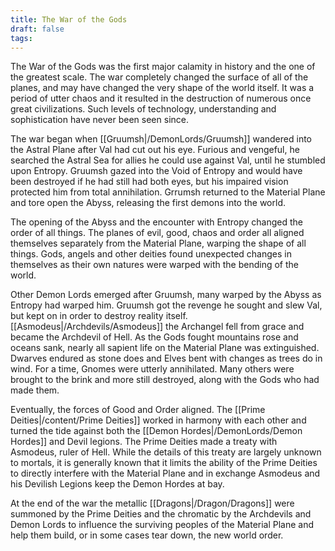 ```yaml
---
title: The War of the Gods
draft: false
tags:
---
```

The War of the Gods was the first major calamity in history and the one of the greatest scale. The war completely changed the surface of all of the planes, and may have changed the very shape of the world itself. It was a period of utter chaos and it resulted in the destruction of numerous once great civilizations. Such levels of technology, understanding and sophistication have never been seen since. 

The war began when [[Gruumsh|/DemonLords/Gruumsh]] wandered into the Astral Plane after Val had cut out his eye. Furious and vengeful, he searched the Astral Sea for allies he could use against Val, until he stumbled upon Entropy. Gruumsh gazed into the Void of Entropy and would have been destroyed if he had still had both eyes, but his impaired vision protected him from total annihilation. Grrumsh returned to the Material Plane and tore open the Abyss, releasing the first demons into the world. 

The opening of the Abyss and the encounter with Entropy changed the order of all things. The planes of evil, good, chaos and order all aligned themselves separately from the Material Plane, warping the shape of all things. Gods, angels and other deities found unexpected changes in themselves as their own natures were warped with the bending of the world. 

Other Demon Lords emerged after Gruumsh, many warped by the Abyss as Entropy had warped him. Gruumsh got the revenge he sought and slew Val, but kept on in order to destroy reality itself. [[Asmodeus|/Archdevils/Asmodeus]] the Archangel fell from grace and became the Archdevil of Hell. As the Gods fought mountains rose and oceans sank, nearly all sapient life on the Material Plane was extinguished. Dwarves endured as stone does and Elves bent with changes as trees do in wind. For a time, Gnomes were utterly annihilated. Many others were brought to the brink and more still destroyed, along with the Gods who had made them. 

Eventually, the forces of Good and Order aligned. The [[Prime Deities|/content/Prime Deities]] worked in harmony with each other and turned the tide against both the [[Demon Hordes|/DemonLords/Demon Hordes]] and Devil legions. The Prime Deities made a treaty with Asmodeus, ruler of Hell. While the details of this treaty are largely unknown to mortals, it is generally known that it limits the ability of the Prime Deities to directly interfere with the Material Plane and in exchange Asmodeus and his Devilish Legions keep the Demon Hordes at bay. 

At the end of the war the metallic [[Dragons|/Dragon/Dragons]] were summoned by the Prime Deities and the chromatic by the Archdevils and Demon Lords to influence the surviving peoples of the Material Plane and help them build, or in some cases tear down, the new world order. 